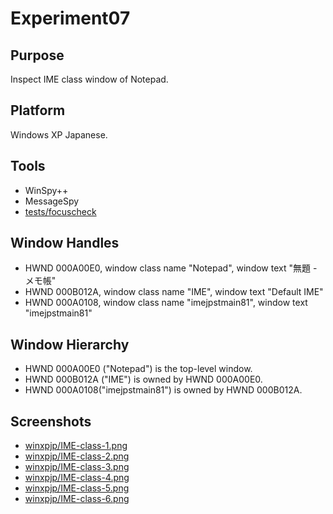 ﻿# Experiment07

## Purpose

Inspect IME class window of Notepad.

## Platform

Windows XP Japanese.

## Tools

- WinSpy++
- MessageSpy
- [tests/focuscheck](tests/focuscheck)

## Window Handles

- HWND 000A00E0, window class name "Notepad", window text "無題 - メモ帳"
- HWND 000B012A, window class name "IME", window text "Default IME"
- HWND 000A0108, window class name "imejpstmain81", window text "imejpstmain81"

## Window Hierarchy

- HWND 000A00E0 ("Notepad") is the top-level window.
- HWND 000B012A ("IME") is owned by HWND 000A00E0.
- HWND 000A0108("imejpstmain81") is owned by HWND 000B012A.

## Screenshots

- [winxpjp/IME-class-1.png](winxpjp/IME-class-1.png)
- [winxpjp/IME-class-2.png](winxpjp/IME-class-2.png)
- [winxpjp/IME-class-3.png](winxpjp/IME-class-3.png)
- [winxpjp/IME-class-4.png](winxpjp/IME-class-4.png)
- [winxpjp/IME-class-5.png](winxpjp/IME-class-5.png)
- [winxpjp/IME-class-6.png](winxpjp/IME-class-6.png)
